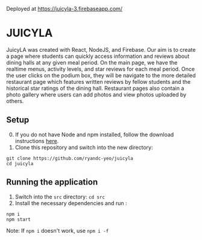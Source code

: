 Deployed at https://juicyla-3.firebaseapp.com/

# JUICYLA

JuicyLA was created with React, NodeJS, and Firebase. Our aim is to create a page where students can quickly access information and reviews about dining halls at any given meal period. On the main page, we have the realtime menus, activity levels, and star reviews for each meal period. Once the user clicks on the podium box, they will be navigate to the more detailed restaurant page which features written reviews by fellow students and the historical star ratings of the dining hall. Restaurant pages also contain a photo gallery where users can add photos and view photos uploaded by others.




## Setup 
0. If you do not have Node and npm installed, follow the download instructions [here](https://docs.npmjs.com/downloading-and-installing-node-js-and-npm).
1. Clone this repository and switch into the new directory: 

```
git clone https://github.com/ryandc-yeo/juicyla
cd juicyla
```

## Running the application 
1. Switch into the `src` directory:
`cd src`
2. Install the necessary dependencies and run :
```
npm i 
npm start
```

Note: If `npm i` doesn't work, use `npm i -f`
